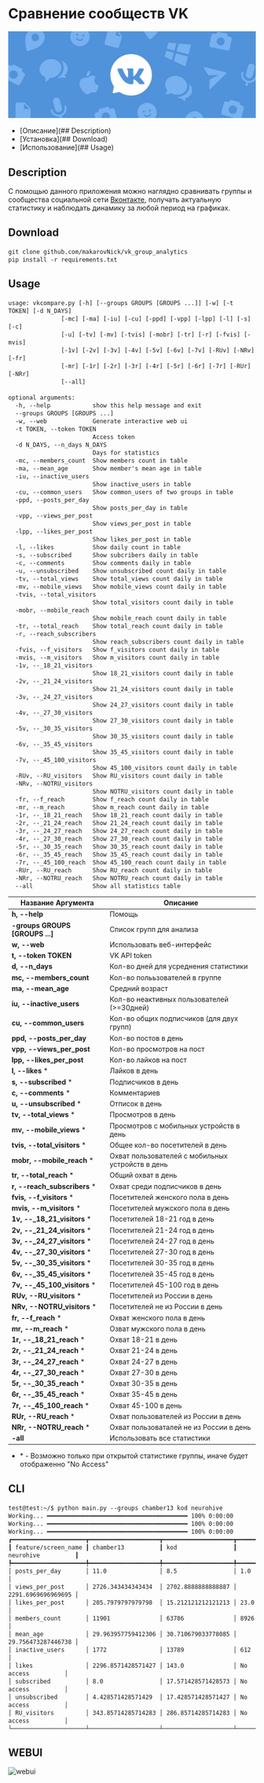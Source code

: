 # Сравнение сообществ VK

![vk_image](/images/vk_group.png)

* [Описание](## Description)
* [Установка](## Download)
* [Использование](## Usage)

## Description

С помощью данного приложения можно наглядно сравнивать группы и сообщества социальной сети [Вконтакте](https://vk.com), получать актуальную статистику и наблюдать динамику за любой период на графиках.

## Download

```console
git clone github.com/makarovNick/vk_group_analytics
pip install -r requirements.txt
```

## Usage

```console
usage: vkcompare.py [-h] [--groups GROUPS [GROUPS ...]] [-w] [-t TOKEN] [-d N_DAYS]
               [-mc] [-ma] [-iu] [-cu] [-ppd] [-vpp] [-lpp] [-l] [-s] [-c]
               [-u] [-tv] [-mv] [-tvis] [-mobr] [-tr] [-r] [-fvis] [-mvis]
               [-1v] [-2v] [-3v] [-4v] [-5v] [-6v] [-7v] [-RUv] [-NRv] [-fr]
               [-mr] [-1r] [-2r] [-3r] [-4r] [-5r] [-6r] [-7r] [-RUr] [-NRr]
               [--all]

optional arguments:
  -h, --help            show this help message and exit
  --groups GROUPS [GROUPS ...]
  -w, --web             Generate interactive web ui
  -t TOKEN, --token TOKEN
                        Access token
  -d N_DAYS, --n_days N_DAYS
                        Days for statistics
  -mc, --members_count  Show members count in table
  -ma, --mean_age       Show member's mean age in table
  -iu, --inactive_users
                        Show inactive_users in table
  -cu, --common_users   Show common_users of two groups in table
  -ppd, --posts_per_day
                        Show posts_per_day in table
  -vpp, --views_per_post
                        Show views_per_post in table
  -lpp, --likes_per_post
                        Show likes_per_post in table
  -l, --likes           Show daily count in table
  -s, --subscribed      Show subcribers daily in table
  -c, --comments        Show comments daily in table
  -u, --unsubscribed    Show unsubscribed count daily in table
  -tv, --total_views    Show total_views count daily in table
  -mv, --mobile_views   Show mobile_views count daily in table
  -tvis, --total_visitors
                        Show total_visitors count daily in table
  -mobr, --mobile_reach
                        Show mobile_reach count daily in table
  -tr, --total_reach    Show total_reach count daily in table
  -r, --reach_subscribers
                        Show reach_subscribers count daily in table
  -fvis, --f_visitors   Show f_visitors count daily in table
  -mvis, --m_visitors   Show m_visitors count daily in table
  -1v, --_18_21_visitors
                        Show 18_21_visitors count daily in table
  -2v, --_21_24_visitors
                        Show 21_24_visitors count daily in table
  -3v, --_24_27_visitors
                        Show 24_27_visitors count daily in table
  -4v, --_27_30_visitors
                        Show 27_30_visitors count daily in table
  -5v, --_30_35_visitors
                        Show 30_35_visitors count daily in table
  -6v, --_35_45_visitors
                        Show 35_45_visitors count daily in table
  -7v, --_45_100_visitors
                        Show 45_100_visitors count daily in table
  -RUv, --RU_visitors   Show RU_visitors count daily in table
  -NRv, --NOTRU_visitors
                        Show NOTRU_visitors count daily in table
  -fr, --f_reach        Show f_reach count daily in table
  -mr, --m_reach        Show m_reach count daily in table
  -1r, --_18_21_reach   Show 18_21_reach count daily in table
  -2r, --_21_24_reach   Show 21_24_reach count daily in table
  -3r, --_24_27_reach   Show 24_27_reach count daily in table
  -4r, --_27_30_reach   Show 27_30_reach count daily in table
  -5r, --_30_35_reach   Show 30_35_reach count daily in table
  -6r, --_35_45_reach   Show 35_45_reach count daily in table
  -7r, --_45_100_reach  Show 45_100_reach count daily in table
  -RUr, --RU_reach      Show RU_reach count daily in table
  -NRr, --NOTRU_reach   Show NOTRU_reach count daily in table
  --all                 Show all statistics table
```

|Название Аргумента|Описание|
|-----------------|-------|
|**h, --help**|Помощь|
|**-groups GROUPS [GROUPS ...]**|Список групп для анализа|
|**w, --web**|Использовать веб-интерфейс|
|**t, --token TOKEN**|VK API token|
|**d, --n_days**|Кол-во дней для усреднения статистики|
|**mc, --members_count**|Кол-во полььзователей в группе|
|**ma, --mean_age**|Средний возраст|
|**iu, --inactive_users**|Кол-во неактивных пользователей (>=30дней)|
|**cu, --common_users**|Кол-во общих подписчиков (для двух групп)|
|**ppd, --posts_per_day**|Кол-во постов в день|
|**vpp, --views_per_post**|Кол-во просмотров на пост|
|**lpp, --likes_per_post**|Кол-во лайков на пост|
|**l, --likes**   *|Лайков в день|
|**s, --subscribed**   *|Подписчиков в день|
|**c, --comments**    *|Комментариев|
|**u, --unsubscribed** *|Отписок в день|
|**tv, --total_views** *|Просмотров в день|
|**mv, --mobile_views** *|Просмотров с мобильных устройств в день|
|**tvis, --total_visitors** *|Общее кол-во посетителей в день|
|**mobr, --mobile_reach** *|Охват пользователей с мобильных устройств в день|
|**tr, --total_reach** *|Общий охват в день|
|**r, --reach_subscribers** *|Охват среди подписчиков в день|
|**fvis, --f_visitors** *|Посетителей женского пола в день|
|**mvis, --m_visitors** *|Посетителей мужского пола в день|
|**1v, --_18_21_visitors** *|Посетителей 18-21 год в день|
|**2v, --_21_24_visitors** *|Посетителей 21-24 год в день|
|**3v, --_24_27_visitors** *|Посетителей 24-27 год в день|
|**4v, --_27_30_visitors** *|Посетителей 27-30 год в день|
|**5v, --_30_35_visitors** *|Посетителей 30-35 год в день|
|**6v, --_35_45_visitors** *|Посетителей 35-45 год в день|
|**7v, --_45_100_visitors** *|Посетителей 45-100 год в день|
|**RUv, --RU_visitors** *|Посетителей из России в день|
|**NRv, --NOTRU_visitors** *|Посетителей не из России в день|
|**fr, --f_reach** *|Охват женского пола в день|
|**mr, --m_reach** *|Озват мужского пола в день|
|**1r, --_18_21_reach** *|Охват 18-21 в день|
|**2r, --_21_24_reach** *|Охват 21-24 в день|
|**3r, --_24_27_reach** *|Охват 24-27 в день|
|**4r, --_27_30_reach** *|Охват 27-30 в день|
|**5r, --_30_35_reach** *|Охват 30-35 в день|
|**6r, --_35_45_reach** *|Охват 35-45 в день|
|**7r, --_45_100_reach** *|Охват 45-100 в день|
|**RUr, --RU_reach** *|Охват пользователей из России в день|
|**NRr, --NOTRU_reach** *|Охват пользоваталей не из России в день|
|**-all**|Использовать все статистики|

* \* - Возможно только при открытой статистике группы, иначе будет отображенно "No Access"

## CLI

```console
test@test:~/$ python main.py --groups chamber13 kod neurohive
Working... ━━━━━━━━━━━━━━━━━━━━━━━━━━━━━━━━━━━━━━━━ 100% 0:00:00
Working... ━━━━━━━━━━━━━━━━━━━━━━━━━━━━━━━━━━━━━━━━ 100% 0:00:00
Working... ━━━━━━━━━━━━━━━━━━━━━━━━━━━━━━━━━━━━━━━━ 100% 0:00:00
┏━━━━━━━━━━━━━━━━━━━━━┳━━━━━━━━━━━━━━━━━━━━┳━━━━━━━━━━━━━━━━━━━━┳━━━━━━━━━━━━━━━━━━━━┓
┃ feature/screen_name ┃ chamber13          ┃ kod                ┃ neurohive          ┃
┡━━━━━━━━━━━━━━━━━━━━━╇━━━━━━━━━━━━━━━━━━━━╇━━━━━━━━━━━━━━━━━━━━╇━━━━━━━━━━━━━━━━━━━━┩
│ posts_per_day       │ 11.0               │ 8.5                │ 1.0                │
│ views_per_post      │ 2726.343434343434  │ 2702.8888888888887 │ 2291.6969696969695 │
│ likes_per_post      │ 205.7979797979798  │ 15.212121212121213 │ 23.0               │
│ members_count       │ 11901              │ 63786              │ 8926               │
│ mean_age            │ 29.963957759412306 │ 30.710679033778085 │ 29.756473287446738 │
│ inactive_users      │ 1772               │ 13789              │ 612                │
│ likes               │ 2296.8571428571427 │ 143.0              │ No access          │
│ subscribed          │ 8.0                │ 17.571428571428573 │ No access          │
│ unsubscribed        │ 4.428571428571429  │ 17.428571428571427 │ No access          │
│ RU_visitors         │ 343.85714285714283 │ 286.85714285714283 │ No access          │
└─────────────────────┴────────────────────┴────────────────────┴────────────────────┘
```
<!-- RU_visitors daily of chamber13
RU_visitors
       +------------------------------------------------+
  2500 |                    **********************      |
       |            ********                      ******|
       |    ********                                    |
  2000 |****                                            |
       |                                                |
       |                                                |
  1500 |                                                |
       |                                                |
       |                                                |
  1000 |                                                |
       |                                                |
   500 |                                                |
       |                                                |
       |                                                |
     0 +------------------------------------------------+
       3                     2                          1
                           days_ago
``` -->



## WEBUI
![webui](/images/webui.png)
<!-- ## GROUP GRAPH -->
<!-- ![group graph](/images/graph.png) -->
